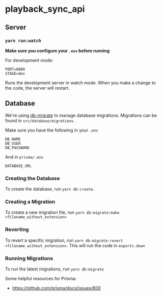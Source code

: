 # playback_sync_api

## Server

### `yarn run:watch`

**Make sure you configure your `.env` before running**

For development mode:

```
PORT=8000
STAGE=dev
```

Runs the development server in watch mode. When you make a change to the code, the server will restart.

## Database

We're using [db-migrate](https://db-migrate.readthedocs.io/en/latest/) to manage database migrations. Migrations can be found in `src/database/migrations`.

Make sure you have the following in your `.env`

```
DB_NAME
DB_USER
DB_PASSWORD
```

And in `prisma/.env`

```
DATABASE_URL
```

### Creating the Database

To create the database, run `yarn db:create`.

### Creating a Migration

To create a new migration file, run `yarn db:migrate:make <filename_without_extension>`

### Reverting

To revert a specific migration, run `yarn db:migrate:revert <filename_without_extension>`. This will run the code in `exports.down`

### Running Migrations

To run the latest migrations, run `yarn db:migrate`

Some helpful resources for Prisma:

- https://github.com/prisma/docs/issues/800
